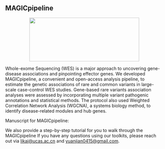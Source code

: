 ## MAGICpipeline ##

<div align=center>
<img src="https://github.com/sulab-wmu/MAGIC/blob/main/pic/MAGIC.jpg" width="350" height="140"/>
</div>

Whole-exome Sequencing (WES) is a major approach to uncovering gene-disease associations and pinpointing effector genes. We developed MAGICpipeline, a convenient and open-access analysis pipeline, to estimate the genetic associations of rare and common variants in large-scale case-control WES studies. Gene-based rare variants association analyses were assessed by incorporating multiple variant pathogenic annotations and statistical methods. The protocol also used Weighted Correlation Network Analysis (WGCNA), a systems biology method, to identify disease-related modules and hub genes.

Manuscript for MAGICpipeline:  

We also provide a step-by-step tutorial for you to walk through the MAGICpipeline
If you have any questions using our toolkits, please reach out via likai@ucas.ac.cn and yuanjian0415@gmail.com.
